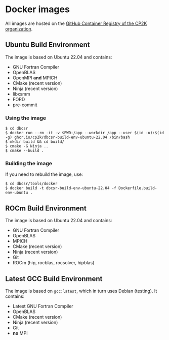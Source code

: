 # Docker images

All images are hosted on the [GitHub Container Registry of the CP2K organization](https://github.com/orgs/cp2k/packages).

## Ubuntu Build Environment

The image is based on Ubuntu 22.04 and contains:

* GNU Fortran Compiler
* OpenBLAS
* OpenMPI **and** MPICH
* CMake (recent version)
* Ninja (recent version)
* libxsmm
* FORD
* pre-commit

### Using the image

```console
$ cd dbcsr
$ docker run --rm -it -v $PWD:/app --workdir /app --user $(id -u):$(id -g) ghcr.io/cp2k/dbcsr-build-env-ubuntu-22.04 /bin/bash
$ mkdir build && cd build/
$ cmake -G Ninja ..
$ cmake --build .
```

### Building the image

If you need to rebuild the image, use:

```console
$ cd dbcsr/tools/docker
$ docker build -t dbcsr-build-env-ubuntu-22.04 -f Dockerfile.build-env-ubuntu .
```

## ROCm Build Environment

The image is based on Ubuntu 22.04 and contains:

* GNU Fortran Compiler
* OpenBLAS
* MPICH
* CMake (recent version)
* Ninja (recent version)
* Git
* ROCm (hip, rocblas, rocsolver, hipblas)

## Latest GCC Build Environment

The image is based on `gcc:latest`, which in turn uses Debian (testing). It contains:

* Latest GNU Fortran Compiler
* OpenBLAS
* CMake (recent version)
* Ninja (recent version)
* Git
* **no** MPI
